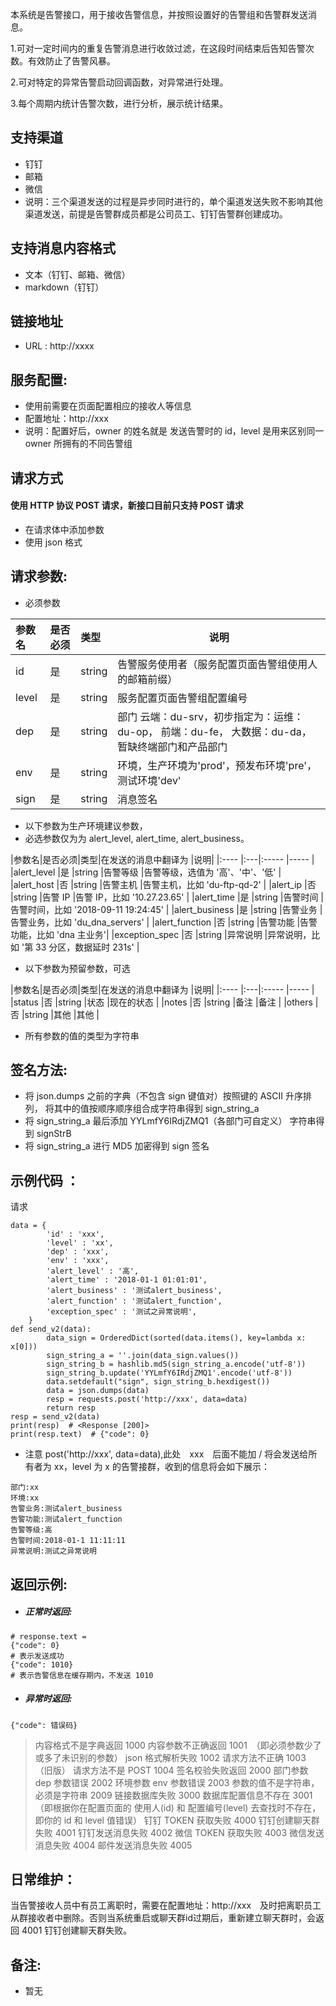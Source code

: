 本系统是告警接口，用于接收告警信息，并按照设置好的告警组和告警群发送消息。

1.可对一定时间内的重复告警消息进行收敛过滤，在这段时间结束后告知告警次数。有效防止了告警风暴。

2.可对特定的异常告警启动回调函数，对异常进行处理。

3.每个周期内统计告警次数，进行分析，展示统计结果。



## 支持渠道
- 钉钉
- 邮箱
- 微信
- 说明：三个渠道发送的过程是异步同时进行的，单个渠道发送失败不影响其他渠道发送，前提是告警群成员都是公司员工、钉钉告警群创建成功。
## 支持消息内容格式
- 文本（钉钉、邮箱、微信）
- markdown（钉钉）

## 链接地址
- URL : http://xxxx

## 服务配置:
- 使用前需要在页面配置相应的接收人等信息
- 配置地址：http://xxx
- 说明：配置好后，owner 的姓名就是 发送告警时的 id，level 是用来区别同一 owner 所拥有的不同告警组

## 请求方式
#### 使用 HTTP 协议 POST 请求，新接口目前只支持 POST 请求
- 在请求体中添加参数
- 使用 json 格式

## 请求参数:
- 必须参数

|参数名|是否必须|类型|说明|
|:----    |:---|:----- |-----   |
|id |是  |string |告警服务使用者（服务配置页面告警组使用人的邮箱前缀）|
|level |是  |string | 服务配置页面告警组配置编号 |
|dep |是 |string |部门 云端：du-srv，初步指定为：运维：du-op， 前端：du-fe， 大数据：du-da，暂缺终端部门和产品部门 |
|env|是 | string |环境，生产环境为'prod'，预发布环境'pre'，测试环境'dev' |
|sign |是  |string | 消息签名    |

- 以下参数为生产环境建议参数，
- 必选参数仅为为  alert_level, alert_time, alert_business。


|参数名|是否必须|类型|在发送的消息中翻译为 |说明|
|:----    |:---|:----- |-----   |
|alert_level |是 |string |告警等级 |告警等级，选值为 '高'、'中'、'低' |
|alert_host |否 |string |告警主机 |告警主机，比如 'du-ftp-qd-2' |
|alert_ip |否 |string |告警 IP |告警 IP，比如 '10.27.23.65' |
|alert_time |是 |string |告警时间 |告警时间，比如 '2018-09-11 19:24:45' |
|alert_business |是 |string |告警业务 |告警业务，比如 'du_dna_servers' |
|alert_function |否 |string |告警功能 |告警功能，比如 'dna 主业务'|
|exception_spec |否 |string |异常说明 |异常说明，比如 '第 33 分区，数据延时 231s' |


- 以下参数为预留参数，可选


|参数名|是否必须|类型|在发送的消息中翻译为 |说明|
|:----    |:---|:----- |-----   |
|status |否 |string |状态 |现在的状态 |
|notes |否 |string |备注 |备注 |
|others |否 |string |其他 |其他 |


- 所有参数的值的类型为字符串

## 签名方法:
- 将 json.dumps 之前的字典（不包含 sign 键值对）按照键的 ASCII 升序排列， 将其中的值按顺序顺序组合成字符串得到 sign_string_a
- 将 sign_string_a 最后添加 YYLmfY6IRdjZMQ1（各部门可自定义） 字符串得到 signStrB
- 将 sign_string_a 进行 MD5 加密得到 sign 签名

## 示例代码 ：
请求
```
data = {
        'id' : 'xxx',
        'level' : 'xx',
        'dep' : 'xxx',
        'env' : 'xxx',
        'alert_level' : '高',
        'alert_time' : '2018-01-1 01:01:01',
        'alert_business' : '测试alert_business',
        'alert_function' : '测试alert_function',
        'exception_spec' : '测试之异常说明',
    }
def send_v2(data):
		data_sign = OrderedDict(sorted(data.items(), key=lambda x: x[0]))
		sign_string_a = ''.join(data_sign.values())
		sign_string_b = hashlib.md5(sign_string_a.encode('utf-8'))
		sign_string_b.update('YYLmfY6IRdjZMQ1'.encode('utf-8'))
		data.setdefault("sign", sign_string_b.hexdigest())
		data = json.dumps(data)
		resp = requests.post('http://xxx', data=data)
		return resp
resp = send_v2(data)
print(resp)  # <Response [200]>
print(resp.text)  # {"code": 0}
```
- 注意 post('http://xxx', data=data),此处　xxx　后面不能加 /
 将会发送给所有者为 xx，level 为 x 的告警接群，收到的信息将会如下展示：
```
部门:xx
环境:xx
告警业务:测试alert_business
告警功能:测试alert_function
告警等级:高
告警时间:2018-01-1 11:11:11
异常说明:测试之异常说明
```

## 返回示例:

- ##### 正常时返回:
```
# response.text =
{"code": 0}
# 表示发送成功
{"code": 1010}
# 表示告警信息在缓存期内，不发送 1010
```

- ##### 异常时返回:
```
{"code": 错误码}
```
>内容格式不是字典返回 1000
内容参数不正确返回  1001　（即必须参数少了或多了未识别的参数）
json 格式解析失败  1002
请求方法不正确 1003 （旧版）
请求方法不是 POST 1004
签名校验失败返回    2000
部门参数 dep 参数错误 2002
环境参数 env 参数错误 2003
参数的值不是字符串，必须是字符串 2009
链接数据库失败  3000
数据库配置信息不存在 3001　（即根据你在配置页面的 使用人(id) 和 配置编号(level) 去查找时不存在，即你的 id 和 level 值错误）
钉钉 TOKEN 获取失败 4000
钉钉创建聊天群失败  4001
钉钉发送消息失败  4002
微信 TOKEN 获取失败 4003
微信发送消息失败  4004
邮件发送消息失败  4005

## 日常维护：
当告警接收人员中有员工离职时，需要在配置地址：http://xxx　及时把离职员工从群接收者中删除。否则当系统重启或聊天群id过期后，重新建立聊天群时，会返回 4001 钉钉创建聊天群失败。
## 备注:
- 暂无
